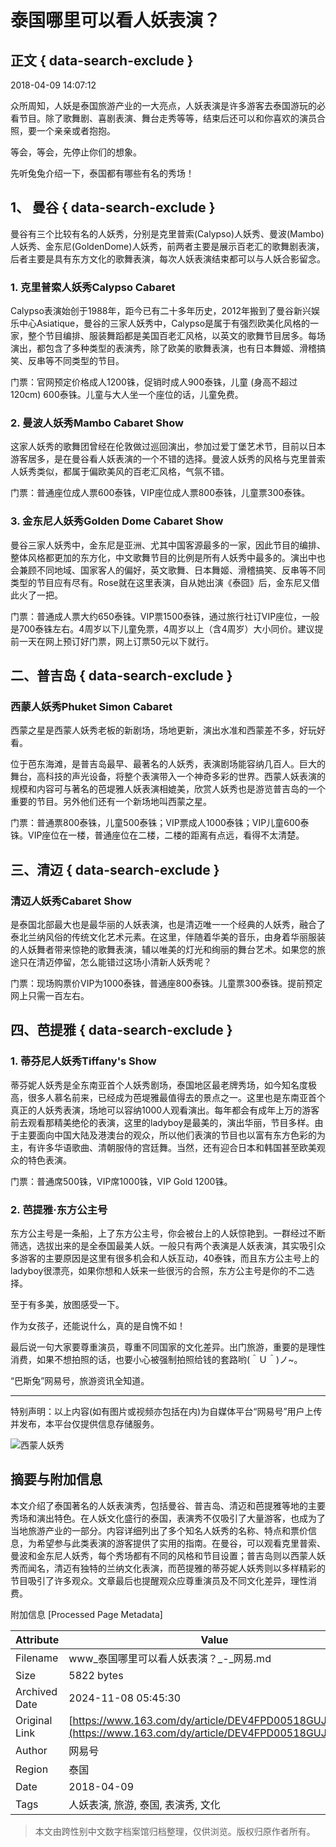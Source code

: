 # 泰国哪里可以看人妖表演？

## 正文 { data-search-exclude }


2018-04-09 14:07:12

众所周知，人妖是泰国旅游产业的一大亮点，人妖表演是许多游客去泰国游玩的必看节目。除了歌舞剧、喜剧表演、舞台走秀等等，结束后还可以和你喜欢的演员合照，要一个亲亲或者抱抱。

等会，等会，先停止你们的想象。

先听兔兔介绍一下，泰国都有哪些有名的秀场！

## 1、 曼谷 { data-search-exclude }

曼谷有三个比较有名的人妖秀，分别是克里普索(Calypso)人妖秀、曼波(Mambo)人妖秀、金东尼(GoldenDome)人妖秀，前两者主要是展示百老汇的歌舞剧表演，后者主要是具有东方文化的歌舞表演，每次人妖表演结束都可以与人妖合影留念。

### 1. 克里普索人妖秀Calypso Cabaret

Calypso表演始创于1988年，距今已有二十多年历史，2012年搬到了曼谷新兴娱乐中心Asiatique，曼谷的三家人妖秀中，Calypso是属于有强烈欧美化风格的一家，整个节目编排、服装舞蹈都是美国百老汇风格，以英文的歌舞节目居多。每场演出，都包含了多种类型的表演秀，除了欧美的歌舞表演，也有日本舞姬、滑稽搞笑、反串等不同类型的节目。

门票：官网预定价格成人1200铢，促销时成人900泰铢，儿童 (身高不超过120cm) 600泰铢。儿童与大人坐一个座位的话，儿童免费。

### 2. 曼波人妖秀Mambo Cabaret Show

这家人妖秀的歌舞团曾经在伦敦做过巡回演出，参加过爱丁堡艺术节，目前以日本游客居多，是在曼谷看人妖表演的一个不错的选择。曼波人妖秀的风格与克里普索人妖秀类似，都属于偏欧美风的百老汇风格，气氛不错。

门票：普通座位成人票600泰铢，VIP座位成人票800泰铢，儿童票300泰铢。

### 3. 金东尼人妖秀Golden Dome Cabaret Show

曼谷三家人妖秀中，金东尼是亚洲、尤其中国客源最多的一家，因此节目的编排、整体风格都更加的东方化，中文歌舞节目的比例是所有人妖秀中最多的。演出中也会兼顾不同地域、国家客人的偏好，英文歌舞、日本舞姬、滑稽搞笑、反串等不同类型的节目应有尽有。Rose就在这里表演，自从她出演《泰囧》后，金东尼又借此火了一把。

门票：普通成人票大约650泰铢。VIP票1500泰铢，通过旅行社订VIP座位，一般是700泰铢左右。4周岁以下儿童免票，4周岁以上（含4周岁）大小同价。建议提前一天在网上预订好门票，网上订票50元以下就行。

## 二、普吉岛 { data-search-exclude }

### 西蒙人妖秀Phuket Simon Cabaret

西蒙之星是西蒙人妖秀老板的新剧场，场地更新，演出水准和西蒙差不多，好玩好看。

位于芭东海滩，是普吉岛最早、最著名的人妖秀，表演剧场能容纳几百人。巨大的舞台，高科技的声光设备，将整个表演带入一个神奇多彩的世界。西蒙人妖表演的规模和内容可与著名的芭堤雅人妖表演相媲美，欣赏人妖秀也是游览普吉岛的一个重要的节目。另外他们还有一个新场地叫西蒙之星。

门票：普通票800泰铢，儿童500泰铢；VIP票成人1000泰铢；VIP儿童600泰铢。VIP座位在一楼，普通座位在二楼，二楼的距离有点远，看得不太清楚。

## 三、清迈 { data-search-exclude }

### 清迈人妖秀Cabaret Show

是泰国北部最大也是最华丽的人妖表演，也是清迈唯一一个经典的人妖秀，融合了泰北兰纳风俗的传统文化艺术元素。在这里，伴随着华美的音乐，由身着华丽服装的人妖舞者带来惊艳的歌舞表演，辅以唯美的灯光和绚丽的舞台艺术。如果您的旅途只在清迈停留，怎么能错过这场小清新人妖秀呢？

门票：现场购票价VIP为1000泰铢，普通座800泰铢。儿童票300泰铢。提前预定网上只需一百左右。

## 四、芭提雅 { data-search-exclude }

### 1. 蒂芬尼人妖秀Tiffany's Show

蒂芬妮人妖秀是全东南亚首个人妖秀剧场，泰国地区最老牌秀场，如今知名度极高，很多人慕名前来，已经成为芭堤雅最值得去的景点之一。这里也是东南亚首个真正的人妖秀表演，场地可以容纳1000人观看演出。每年都会有成年上万的游客前去观看那精美绝伦的表演，这里的ladyboy是最美的，演出华丽，节目多样。由于主要面向中国大陆及港澳台的观众，所以他们表演的节目也以富有东方色彩的为主，有许多华语歌曲、清朝服侍的宫廷舞。当然，还有迎合日本和韩国甚至欧美观众的特色表演。

门票：普通席500铢，VIP席1000铢，VIP Gold 1200铢。

### 2. 芭提雅·东方公主号

东方公主号是一条船，上了东方公主号，你会被台上的人妖惊艳到。一群经过不断筛选，选拔出来的是全泰国最美人妖。一般只有两个表演是人妖表演，其实吸引众多游客的主要原因是这里有很多机会和人妖互动，40泰铢，而且东方公主号上的ladyboy很漂亮，如果你想和人妖来一些很污的合照，东方公主号是你的不二选择。

至于有多美，放图感受一下。

作为女孩子，还能说什么，真的是自愧不如！

最后说一句大家要尊重演员，尊重不同国家的文化差异。出门旅游，重要的是理性消费，如果不想拍照的话，也要小心被强制拍照给钱的套路哟(＾Ｕ＾)ノ~。

“巴斯兔”网易号，旅游资讯全知道。

---

特别声明：以上内容(如有图片或视频亦包括在内)为自媒体平台“网易号”用户上传并发布，本平台仅提供信息存储服务。

![西蒙人妖秀](http://cms-bucket.nosdn.127.net/60f4969b44914a288564e1fdd2762f4120161223114953.jpg)

## 摘要与附加信息

<!-- tcd_abstract -->
本文介绍了泰国著名的人妖表演秀，包括曼谷、普吉岛、清迈和芭提雅等地的主要秀场和演出特色。在人妖文化盛行的泰国，表演秀不仅吸引了大量游客，也成为了当地旅游产业的一部分。内容详细列出了多个知名人妖秀的名称、特点和票价信息，为希望参与此类表演的游客提供了实用的指南。在曼谷，可以观看克里普索、曼波和金东尼人妖秀，每个秀场都有不同的风格和节目设置；普吉岛则以西蒙人妖秀而闻名，清迈有独特的兰纳文化表演，而芭提雅的蒂芬妮人妖秀则以多样精彩的节目吸引了许多观众。文章最后也提醒观众应尊重演员及不同文化差异，理性消费。
<!-- tcd_abstract_end -->

附加信息 [Processed Page Metadata]

| Attribute       | Value                                  |
|-----------------|----------------------------------------|
| Filename        | www_泰国哪里可以看人妖表演？_-_网易.md                             |
| Size            | 5822 bytes                           |
| Archived Date   | 2024-11-08 05:45:30                             |
| Original Link   | [https://www.163.com/dy/article/DEV4FPD00518GUJK.html](https://www.163.com/dy/article/DEV4FPD00518GUJK.html)                       |
| Author          | 网易号                               |
| Region          | 泰国                               |
| Date            | 2018-04-09                                 |
| Tags            | 人妖表演, 旅游, 泰国, 表演秀, 文化                                 |
>
> 本文由跨性别中文数字档案馆归档整理，仅供浏览。版权归原作者所有。
>